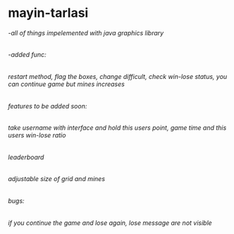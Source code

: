 # mayin-tarlasi 

###### -all of things impelemented with java graphics library  
######
###### -added func:  
######  restart method, flag the boxes, change difficult, check win-lose status, you can continue game but mines increases  
###### features to be added soon:
###### take username with interface and hold this users point, game time and this users win-lose ratio
###### leaderboard
###### adjustable size of grid and mines 
######
###### bugs:
###### if you continue the game and lose again, lose message are not visible


